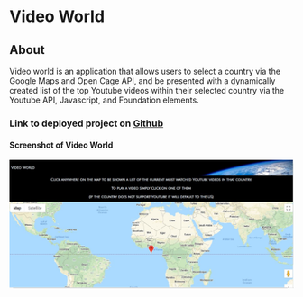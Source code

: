 # Video World

## About

Video world is an application that allows users to select a country via the Google Maps and Open Cage API, and be presented with a dynamically created list of the top Youtube videos within their selected country via the Youtube API, Javascript, and Foundation elements.

### Link to deployed project on [Github](https://robertluttig.github.io/VideoWorld/)

#### Screenshot of Video World
![](Assets/videoWorld.JPG)

